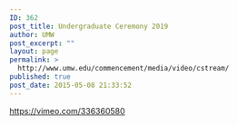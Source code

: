 ```yaml
---
ID: 362
post_title: Undergraduate Ceremony 2019
author: UMW
post_excerpt: ""
layout: page
permalink: >
  http://www.umw.edu/commencement/media/video/cstream/
published: true
post_date: 2015-05-08 21:33:52
---
```

https://vimeo.com/336360580